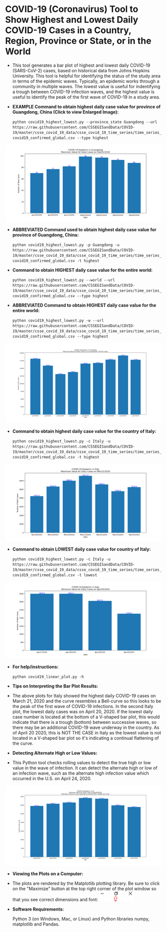COVID-19 (Coronavirus) Tool to Show Highest and Lowest Daily COVID-19 Cases in a Country, Region, Province or State, or in the World
======================================================================================================================================

* This tool generates a bar plot of highest and lowest daily COVID-19 (SARS-CoV-2) cases, based on historical data from Johns Hopkins University. This tool is helpful for identifying the status of the study area in terms of the epidemic waves.  Typically, an epidemic works through a community in multiple waves.  The lowest value is useful for indentifying a trough between COVID-19 infection waves, and the highest value is useful to identify the peak of the first wave of COVID-19 in a study area.

* __EXAMPLE Command to obtain highest daily case value for province of Guangdong, China (Click to view Enlarged Image):__

  `python covid19_highest_lowest.py --province_state Guangdong --url https://raw.githubusercontent.com/CSSEGISandData/COVID-19/master/csse_covid_19_data/csse_covid_19_time_series/time_series_covid19_confirmed_global.csv --type highest`

![Guangdong](example_plots/Guangdong_highest.png "Click to see enlarged plot image for province of Guangdong")


* __ABBREVIATED Command used to obtain highest daily case value for province of Guangdong, China:__

  `python covid19_highest_lowest.py -p Guangdong -u https://raw.githubusercontent.com/CSSEGISandData/COVID-19/master/csse_covid_19_data/csse_covid_19_time_series/time_series_covid19_confirmed_global.csv -t highest`

* __Command to obtain HIGHEST daily case value for the entire world:__

  `python covid19_highest_lowest.py --world --url https://raw.githubusercontent.com/CSSEGISandData/COVID-19/master/csse_covid_19_data/csse_covid_19_time_series/time_series_covid19_confirmed_global.csv --type highest`

* __ABBREVIATED Command to obtain HIGHEST daily case value for the entire world:__

  `python covid19_highest_lowest.py -w --url https://raw.githubusercontent.com/CSSEGISandData/COVID-19/master/csse_covid_19_data/csse_covid_19_time_series/time_series_covid19_confirmed_global.csv --type highest`

![World](example_plots/World_highest.png "Click to see enlarged plot image")


* __Command to obtain highest daily case value for the country of Italy:__

  `python covid19_highest_lowest.py -c Italy -u https://raw.githubusercontent.com/CSSEGISandData/COVID-19/master/csse_covid_19_data/csse_covid_19_time_series/time_series_covid19_confirmed_global.csv -t highest`

![Italy1](example_plots/Italy_highest.png "Click to see enlarged Italy plot image")


* __Command to obtain LOWEST daily case value for country of Italy:__

  `python covid19_highest_lowest.py -c Italy -u https://raw.githubusercontent.com/CSSEGISandData/COVID-19/master/csse_covid_19_data/csse_covid_19_time_series/time_series_covid19_confirmed_global.csv -t lowest`

![Italy2](example_plots/Italy_lowest.png "Click to see enlarged Italy plot image")


* __For help/instructions:__

  `python covid19_linear_plot.py -h`
  
* __Tips on Interpreting the Bar Plot Results:__

* The above plots for Italy showed the highest daily COVID-19 cases on March 21, 2020 and the curve resembles a Bell-curve so this looks to be the peak of the first wave of COVID-19 infections.  In the second Italy plot, the lowest daily cases was on April 20, 2020. If the lowest daily case number is located at the bottom of a V-shaped bar plot, this would indicate that there is a trough (bottom) between successive waves, so there may be an additional COVID-19 wave underway in the country. As of April 20 2020, this is NOT THE CASE in Italy as the lowest value is not located in a V-shaped bar plot so it's indicating a continual flattening of the curve.

* __Detecting Alternate High or Low Values:__

* This Python tool checks rolling values to detect the true high or low value in the wave of infection.  It can detect the alternate high or low of an infection wave, such as the alternate high infection value which occurred in the U.S. on April 24, 2020.  

![US1](example_plots/US_highest.png "Click to see enlarged US plot image")

* __Viewing the Plots on a Computer:__

* The plots are rendered by the Matplotlib plotting library. Be sure to click on the "Maximize" button at the top right corner of the plot window so that you see correct dimensions and font: ![Click on Maximize Plot Button](example_plots/Maximize_plot.png)

* __Software Requirements:__ 

    Python 3 (on Windows, Mac, or Linux) and Python libraries numpy, matplotlib and Pandas.
